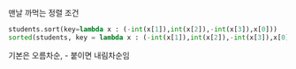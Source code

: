 맨날 까먹는 정렬 조건 
```python
students.sort(key=lambda x : (-int(x[1]),int(x[2]),-int(x[3]),x[0]))
sorted(students, key = lambda x : (-int(x[1]),int(x[2]),-int(x[3]),x[0]))
```
기본은 오름차순, - 붙이면 내림차순임
